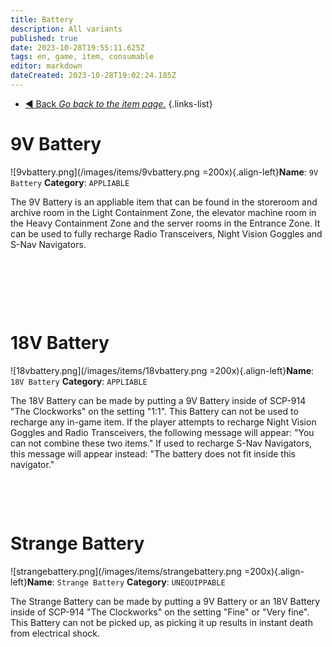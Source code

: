 ```yaml
---
title: Battery
description: All variants
published: true
date: 2023-10-28T19:55:11.625Z
tags: en, game, item, consumable
editor: markdown
dateCreated: 2023-10-28T19:02:24.185Z
---
```


- [:arrow_backward: Back *Go back to the item page.*](/en/game/items#items)
{.links-list}
# 9V Battery
![9vbattery.png](/images/items/9vbattery.png =200x){.align-left}**Name**: `9V Battery`
**Category**: `APPLIABLE`

The 9V Battery is an appliable item that can be found in the storeroom and archive room in the Light Containment Zone, the elevator machine room in the Heavy Containment Zone and the server rooms in the Entrance Zone. It can be used to fully recharge Radio Transceivers, Night Vision Goggles and S-Nav Navigators.

‎ 

‎ 

‎
# 18V Battery
![18vbattery.png](/images/items/18vbattery.png =200x){.align-left}**Name**: `18V Battery`
**Category**: `APPLIABLE`

The 18V Battery can be made by putting a 9V Battery inside of SCP-914 "The Clockworks" on the setting "1:1". This Battery can not be used to recharge any in-game item. If the player attempts to recharge Night Vision Goggles and Radio Transceivers, the following message will appear: "You can not combine these two items." If used to recharge S-Nav Navigators, this message will appear instead: "The battery does not fit inside this navigator."

‎ 

‎ 


# Strange Battery
![strangebattery.png](/images/items/strangebattery.png =200x){.align-left}**Name**: `Strange Battery`
**Category**: `UNEQUIPPABLE`

The Strange Battery can be made by putting a 9V Battery or an 18V Battery inside of SCP-914 "The Clockworks" on the setting "Fine" or "Very fine". This Battery can not be picked up, as picking it up results in instant death from electrical shock.

‎ 

‎ 

‎ 

‎ 

‎ 